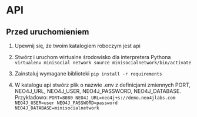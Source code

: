 # API

## Przed uruchomieniem

1. Upewnij się, że twoim katalogiem roboczym jest api

2. Stwórz i uruchom wirtualne środowisko dla interpretera Pythona
`virtualenv minisocial network
source minisocialnetwork/bin/activate`

3. Zainstaluj wymagane biblioteki
`pip install -r requirements`

4. W katalogu api stwórz plik o nazwie .env z definicjami zmiennych PORT, NEO4J_URL, NEO4J_USER, NEO4J_PASSWORD, NEO4J_DATABASE. Przykładowo:
`PORT=8080
NEO4J_URL=neo4j+s://demo.neo4jlabs.com
NEO4J_USER=user
NEO4J_PASSWORD=password
NEO4J_DATABASE=minisocialnetwork`
